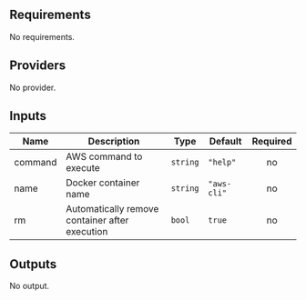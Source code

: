 ## Requirements

No requirements.

## Providers

No provider.

## Inputs

| Name | Description | Type | Default | Required |
|------|-------------|------|---------|:--------:|
| command | AWS command to execute | `string` | `"help"` | no |
| name | Docker container name | `string` | `"aws-cli"` | no |
| rm | Automatically remove container after execution | `bool` | `true` | no |

## Outputs

No output.

